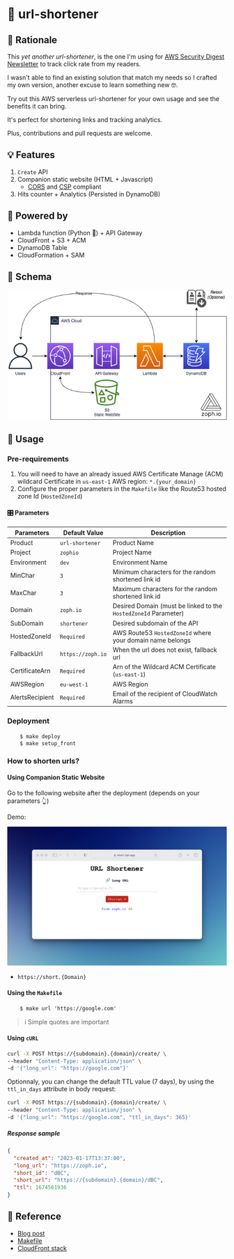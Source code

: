 # 🔗 url-shortener

## 🧠 Rationale

This _yet another url-shortener_, is the one I'm using for [AWS Security Digest Newsletter](https://awssecuritydigest.com) to track click rate from my readers.

I wasn't able to find an existing solution that match my needs so I crafted my own version, another excuse to learn something new 🤓.

Try out this AWS serverless url-shortener for your own usage and see the benefits it can bring.

It's perfect for shortening links and tracking analytics.

Plus, contributions and pull requests are welcome.

## 💡 Features

1. `Create` API
2. Companion static website (HTML + Javascript)
   - [CORS](https://developer.mozilla.org/en-US/docs/Web/HTTP/CORS) and [CSP](https://developer.mozilla.org/en-US/docs/Web/HTTP/CSP) compliant
3. Hits counter + Analytics (Persisted in DynamoDB)

## 🔋 Powered by

- Lambda function (Python 🐍) + API Gateway
- CloudFront + S3 + ACM
- DynamoDB Table
- CloudFormation + SAM

## 📐 Schema

![Architecture Schema](./assets/schema.drawio.png)

## 🚀 Usage

### Pre-requirements

1. You will need to have an already issued AWS Certificate Manage (ACM) wildcard Certificate in `us-east-1` AWS region: `*.{your_domain}`
2. Configure the proper parameters in the `Makefile` like the Route53 hosted zone Id (`HostedZoneId`)

#### 🎛 Parameters

| Parameters      | Default Value     | Description                                                     |
| --------------- | ----------------- | --------------------------------------------------------------- |
| Product         | `url-shortener`   | Product Name                                                    |
| Project         | `zophio`          | Project Name                                                    |
| Environment     | `dev`             | Environment Name                                                |
| MinChar         | `3`               | Minimum characters for the random shortened link id             |
| MaxChar         | `3`               | Maximum characters for the random shortened link id             |
| Domain          | `zoph.io`         | Desired Domain (must be linked to the `HostedZoneId` Parameter) |
| SubDomain       | `shortener`       | Desired subdomain of the API                                    |
| HostedZoneId    | `Required`        | AWS Route53 `HostedZoneId` where your domain name belongs       |
| FallbackUrl     | `https://zoph.io` | When the url does not exist, fallback url                       |
| CertificateArn  | `Required`        | Arn of the Wildcard ACM Certificate (`us-east-1`)               |
| AWSRegion       | `eu-west-1`       | AWS Region                                                      |
| AlertsRecipient | `Required`        | Email of the recipient of CloudWatch Alarms                     |

### Deployment

        $ make deploy
        $ make setup_front

### How to shorten urls?

#### Using Companion Static Website

Go to the following website after the deployment (depends on your parameters :point_up_2:)

Demo:

[![DemoWebsite](assets/demo-website.png)](https://short.zph.app)

- `https://short.{Domain}`

#### Using the `Makefile`

        $ make url 'https://google.com'

> ℹ️ Simple quotes are important

#### Using `cURL`

```bash
curl -X POST https://{subdomain}.{domain}/create/ \
--header "Content-Type: application/json" \
-d '{"long_url": "https://google.com"}'
```

Optionnaly, you can change the default TTL value (7 days), by using the `ttl_in_days` attribute in body request:
```bash
curl -X POST https://{subdomain}.{domain}/create/ \
--header "Content-Type: application/json" \
-d '{"long_url": "https://google.com", "ttl_in_days": 365}'
```

##### Response sample

```json
{
  "created_at": "2023-01-17T13:37:00",
  "long_url": "https://zoph.io",
  "short_id": "dBC",
  "short_url": "https://{subdomain}.{domain}/dBC",
  "ttl": 1674561936
}
```

## 📖 Reference

- [Blog post](https://blog.ruanbekker.com/blog/2018/11/30/how-to-setup-a-serverless-url-shortener-with-api-gateway-lambda-and-dynamodb-on-aws/)
- [Makefile](https://itecnote.com/tecnote/r-how-to-pass-argument-to-makefile-from-command-line/)
- [CloudFront stack](https://github.com/aws-samples/amazon-cloudfront-secure-static-site/tree/master)
